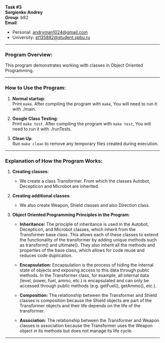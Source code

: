 **Task #3**  
**Sergienko Andrey**  
**Group**: b82  
**Email**:  
- Personal: andryman1024@gmail.com  
- University: st135882@student.spbu.ru  

---

### Program Overview:
This program demonstrates working with classes in Object Oriented Programming.

---

### How to Use the Program:
1. **Normal startup**:  
   Print `make`. After compiling the program with `make`, You will need to run it with ./main.
   
2. **Google Class Testing**:  
   Print `make test`. After compiling the program with `make test`, You will need to run it with ./runTests.
   
3. **Clean Up**:  
   Run `make clean` to remove any temporary files created during execution.

---

### Explanation of How the Program Works:
1. **Creating classes**:
    - We create a class Transformer. From which the classes Autobot, Decepticon and Microbot are inherited.

2. **Creating additional classes**:
    - We also create Weapon, Shield classes and also Direction class.
    
3. **Object Oriented Programming Principles in the Program**:
    - **Inheritance:**
    The principle of inheritance is used in the Autobot, Decepticon, and Microbot classes, which inherit from the Transformer
    base class. This allows each of these classes to extend the functionality of the transformer by adding unique methods such as 
    transform() and ultimate(). They also inherit all the methods and properties of the base class, which allows for code reuse 
    and reduces code duplication.

    - **Encapsulation:**
    Encapsulation is the process of hiding the internal state of objects and exposing access to this data through public methods. 
    In the Transformer class, for example, all internal data (level, power, fuel, ammo, etc.) is encapsulated and can only be 
    accessed through public methods (e.g. getFuel(), getAmmo(), etc.).

    - **Composition:**
    The relationship between the Transformer and Shield classes is composition because the Shield objects are 
    part of the Transformer objects and their life depends on the life of the transformer.

    - **Association:**
    The relationship between the Transformer and Weapon classes is association because the Transformer uses the Weapon   
    object in its methods but does not manage its life cycle.
---
